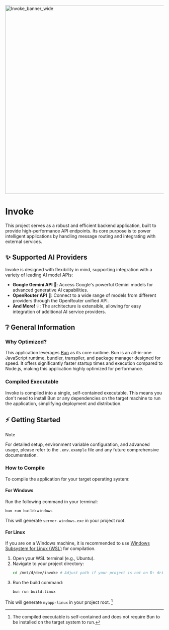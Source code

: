 <img src="https://i.imgur.com/BwuaUta.png" alt="Invoke_banner_wide" width="800" height="600">

# Invoke

This project serves as a robust and efficient backend application, built to provide high-performance API endpoints. Its core purpose is to power intelligent applications by handling message routing and integrating with external services.

## ✨ Supported AI Providers
Invoke is designed with flexibility in mind, supporting integration with a variety of leading AI model APIs:

*   **Google Gemini API** 🚀: Access Google's powerful Gemini models for advanced generative AI capabilities.
*   **OpenRouter API** 🔗: Connect to a wide range of models from different providers through the OpenRouter unified API.
*   **And More!** 💡: The architecture is extensible, allowing for easy integration of additional AI service providers.

## ❔ General Information

### Why Optimized?
This application leverages [Bun](https://bun.sh/) as its core runtime. Bun is an all-in-one JavaScript runtime, bundler, transpiler, and package manager designed for speed. It offers significantly faster startup times and execution compared to Node.js, making this application highly optimized for performance.

### Compiled Executable
Invoke is compiled into a single, self-contained executable. This means you don't need to install Bun or any dependencies on the target machine to run the application, simplifying deployment and distribution.

## ⚡️ Getting Started

> [!NOTE]
> For detailed setup, environment variable configuration, and advanced usage, please refer to the `.env.example` file and any future comprehensive documentation.

### How to Compile

To compile the application for your target operating system:

#### For Windows
Run the following command in your terminal:
```bash
bun run build:windows
```
This will generate `server-windows.exe` in your project root.

#### For Linux
If you are on a Windows machine, it is recommended to use [Windows Subsystem for Linux (WSL)](https://learn.microsoft.com/en-us/windows/wsl/) for compilation.

1.  Open your WSL terminal (e.g., Ubuntu).
2.  Navigate to your project directory:
    ```bash
    cd /mnt/d/dev/invoke # Adjust path if your project is not on D: drive
    ```
3.  Run the build command:
    ```bash
    bun run build:linux
    ```
This will generate `myapp-linux` in your project root. [^1]

[^1]: The compiled executable is self-contained and does not require Bun to be installed on the target system to run.
